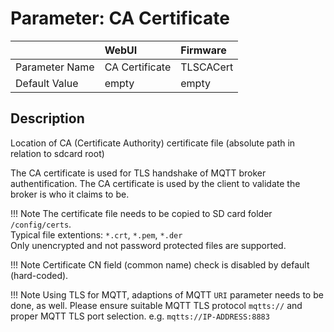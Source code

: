# Parameter: CA Certificate

|                   | WebUI               | Firmware
|:---               |:---                 |:----
| Parameter Name    | CA Certificate      | TLSCACert
| Default Value     | empty               | empty


## Description

Location of CA (Certificate Authority) certificate file (absolute path in relation to sdcard root)


The CA certificate is used for TLS handshake of MQTT broker authentification. The CA certificate is 
used by the client to validate the broker is who it claims to be.


!!! Note
    The certificate file needs to be copied to SD card folder `/config/certs`.<br>
    Typical file extentions: `*.crt`, `*.pem`, `*.der`<br>
    Only unencrypted and not password protected files are supported.<br>

    
!!! Note
    Certificate CN field (common name) check is disabled by default (hard-coded).


!!! Note
    Using TLS for MQTT, adaptions of MQTT `URI` parameter needs to be done, as well.  Please ensure suitable MQTT
    TLS protocol `mqtts://` and proper MQTT TLS port selection. e.g. `mqtts://IP-ADDRESS:8883`
